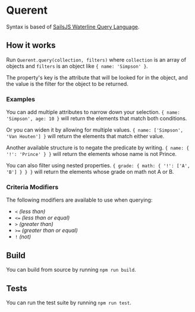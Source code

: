 # Querent

Syntax is based of [SailsJS Waterline Query Language](http://sailsjs.com/documentation/concepts/models-and-orm/query-language).

## How it works

Run `Querent.query(collection, filters)` where `collection` is an array of objects and `filters` is an object like `{ name: 'Simpson' }`.

The property's key is the attribute that will be looked for in the object, and the value is the filter for the object to be returned.

### Examples

You can add multiple attributes to narrow down your selection. `{ name: 'Simpson', age: 10 }` will return the elements that match both conditions.

Or you can widen it by allowing for multiple values. `{ name: ['Simpson', 'Van Houten'] }` will return the elements that match either value.

Another available structure is to negate the predicate by writing. `{ name: { '!': 'Prince' } }` will return the elements whose name is not Prince.

You can also filter using nested properties. `{ grade: { math: { '!': ['A', 'B'] } } }` will return the elements whose grade on math not A or B.

### Criteria Modifiers

The following modifiers are available to use when querying:

* `<` *(less than)*
* `<=` *(less than or equal)*
* `>` *(greater than)*
* `>=` *(greater than or equal)*
* `!` *(not)*

## Build

You can build from source by running `npm run build`.

## Tests

You can run the test suite by running `npm run test`.
